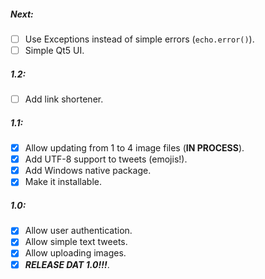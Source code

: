 ##### Next:

- [ ] Use Exceptions instead of simple errors (`echo.error()`).
- [ ] Simple Qt5 UI.

##### 1.2:

- [ ] Add link shortener.

##### 1.1:

- [x] Allow updating from 1 to 4 image files (**IN PROCESS**).
- [x] Add UTF-8 support to tweets (emojis!).
- [x] Add Windows native package.
- [x] Make it installable.

##### 1.0:

- [x] Allow user authentication.
- [x] Allow simple text tweets.
- [x] Allow uploading images.
- [x] ***RELEASE DAT 1.0!!!***.
